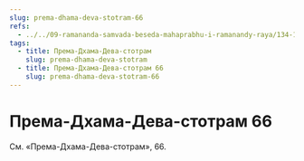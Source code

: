 ```yaml
---
slug: prema-dhama-deva-stotram-66
refs:
  - ../../09-ramananda-samvada-beseda-mahaprabhu-i-ramanandy-raya/134-1982-05-13-b-c1-c3-ramananda-samvada-beseda-mahaprabhu-i-ramanady-raya.md
tags:
  - title: Према-Дхама-Дева-стотрам
    slug: prema-dhama-deva-stotram
  - title: Према-Дхама-Дева-стотрам 66
    slug: prema-dhama-deva-stotram-66
---
```


# Према-Дхама-Дева-стотрам 66

См. «Према-Дхама-Дева-стотрам», 66.


